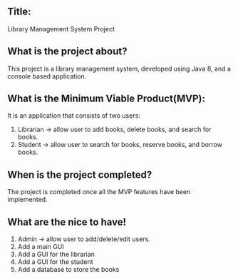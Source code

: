 ## Title: 

Library Management System Project

## What is the project about? 

This project is a library management system, developed using Java 8,
and a console based application.

## What is the Minimum Viable Product(MVP): 

It is an application that consists of two users:
1. Librarian -> allow user to add books, delete books, and search for books.
2. Student -> allow user to search for books, reserve books, and borrow books.

## When is the project completed?

The project is completed once all the MVP features have been implemented.

## What are the nice to have!

1. Admin -> allow user to add/delete/edit users.
2. Add a main GUI
3. Add a GUI for the librarian
4. Add a GUI for the student
5. Add a database to store the books


